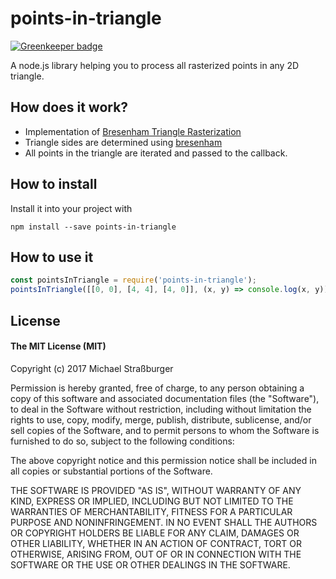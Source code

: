# points-in-triangle

[![Greenkeeper badge](https://badges.greenkeeper.io/rastapasta/points-in-triangle.svg)](https://greenkeeper.io/)

A node.js library helping you to process all rasterized points in any 2D triangle.

## How does it work?

* Implementation of [Bresenham Triangle Rasterization](http://www.sunshine2k.de/coding/java/TriangleRasterization/TriangleRasterization.html#algo3)
* Triangle sides are determined using [bresenham](https://github.com/madbence/node-bresenham)
* All points in the triangle are iterated and passed to the callback.

## How to install

Install it into your project with
```
npm install --save points-in-triangle
```

## How to use it

```js
const pointsInTriangle = require('points-in-triangle');
pointsInTriangle([[0, 0], [4, 4], [4, 0]], (x, y) => console.log(x, y));
```

## License
#### The MIT License (MIT)
Copyright (c) 2017 Michael Straßburger

Permission is hereby granted, free of charge, to any person obtaining a copy of this software and associated documentation files (the "Software"), to deal in the Software without restriction, including without limitation the rights to use, copy, modify, merge, publish, distribute, sublicense, and/or sell copies of the Software, and to permit persons to whom the Software is furnished to do so, subject to the following conditions:

The above copyright notice and this permission notice shall be included in all copies or substantial portions of the Software.

THE SOFTWARE IS PROVIDED "AS IS", WITHOUT WARRANTY OF ANY KIND, EXPRESS OR IMPLIED, INCLUDING BUT NOT LIMITED TO THE WARRANTIES OF MERCHANTABILITY, FITNESS FOR A PARTICULAR PURPOSE AND NONINFRINGEMENT. IN NO EVENT SHALL THE AUTHORS OR COPYRIGHT HOLDERS BE LIABLE FOR ANY CLAIM, DAMAGES OR OTHER LIABILITY, WHETHER IN AN ACTION OF CONTRACT, TORT OR OTHERWISE, ARISING FROM, OUT OF OR IN CONNECTION WITH THE SOFTWARE OR THE USE OR OTHER DEALINGS IN THE SOFTWARE.
